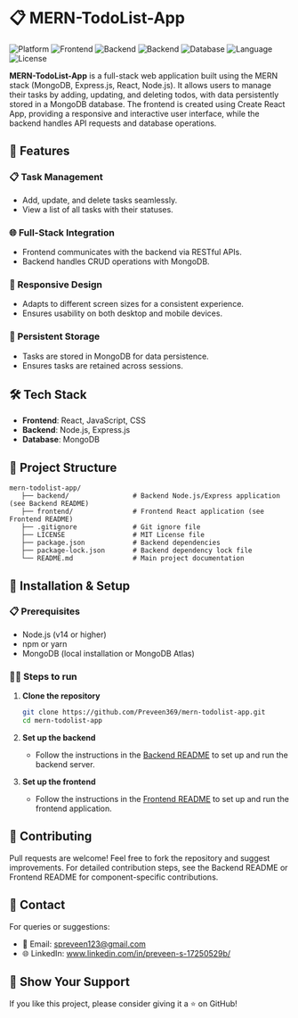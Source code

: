 # 📋 MERN-TodoList-App

![Platform](https://img.shields.io/badge/Platform-Web-blue.svg)
![Frontend](https://img.shields.io/badge/Frontend-React-orange.svg)
![Backend](https://img.shields.io/badge/Backend-Node.js-red.svg)
![Backend](https://img.shields.io/badge/Backend-Express.js-aqua.svg)
![Database](https://img.shields.io/badge/Database-MongoDB-emerald.svg)
![Language](https://img.shields.io/badge/Language-JavaScript-yellow.svg)
![License](https://img.shields.io/badge/License-MIT-lightgrey.svg)

**MERN-TodoList-App** is a full-stack web application built using the MERN stack (MongoDB, Express.js, React, Node.js). It allows users to manage their tasks by adding, updating, and deleting todos, with data persistently stored in a MongoDB database. The frontend is created using Create React App, providing a responsive and interactive user interface, while the backend handles API requests and database operations.

## 🚀 Features

### 📋 Task Management

- Add, update, and delete tasks seamlessly.
- View a list of all tasks with their statuses.

### 🌐 Full-Stack Integration

- Frontend communicates with the backend via RESTful APIs.
- Backend handles CRUD operations with MongoDB.

### 📱 Responsive Design

- Adapts to different screen sizes for a consistent experience.
- Ensures usability on both desktop and mobile devices.

### 💾 Persistent Storage

- Tasks are stored in MongoDB for data persistence.
- Ensures tasks are retained across sessions.

## 🛠️ Tech Stack

- **Frontend**: React, JavaScript, CSS
- **Backend**: Node.js, Express.js
- **Database**: MongoDB

## 📂 Project Structure

```
mern-todolist-app/
   ├── backend/                # Backend Node.js/Express application (see Backend README)
   ├── frontend/               # Frontend React application (see Frontend README)
   ├── .gitignore              # Git ignore file
   ├── LICENSE                 # MIT License file
   ├── package.json            # Backend dependencies
   ├── package-lock.json       # Backend dependency lock file
   └── README.md               # Main project documentation
```

## 🧪 Installation & Setup

### 📋 Prerequisites

- Node.js (v14 or higher)
- npm or yarn
- MongoDB (local installation or MongoDB Atlas)

### 🧑‍💻 Steps to run

1. **Clone the repository**

   ```bash
   git clone https://github.com/Preveen369/mern-todolist-app.git
   cd mern-todolist-app
   ```

2. **Set up the backend**

   - Follow the instructions in the [Backend README](./backend/README.md) to set up and run the backend server.

3. **Set up the frontend**

   - Follow the instructions in the [Frontend README](./frontend/README.md)  to set up and run the frontend application.

## 🤝 Contributing

Pull requests are welcome! Feel free to fork the repository and suggest improvements. For detailed contribution steps, see the Backend README or Frontend README for component-specific contributions.

## 📧 Contact

For queries or suggestions:

- 📩 Email: spreveen123@gmail.com
- 🌐 LinkedIn: www.linkedin.com/in/preveen-s-17250529b/

## 🌟 Show Your Support

If you like this project, please consider giving it a ⭐ on GitHub!
